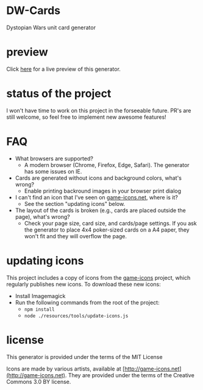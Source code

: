 DW-Cards
=========

Dystopian Wars unit card generator

preview
=======

Click [here](https://cptvladtepes.github.io/dw-cards/generator/generate.html) for a live preview of this generator.

status of the project
=====================

I won't have time to work on this project in the forseeable future.
PR's are still welcome, so feel free to implement new awesome features!

FAQ
=====================

- What browsers are supported?
  - A modern browser (Chrome, Firefox, Edge, Safari). The generator has some issues on IE.
- Cards are generated without icons and background colors, what's wrong?
  - Enable printing backround images in your browser print dialog
- I can't find an icon that I've seen on [game-icons.net](http://game-icons.net), where is it?
  - See the section "updating icons" below.
- The layout of the cards is broken (e.g., cards are placed outside the page), what's wrong?
  - Check your page size, card size, and cards/page settings. If you ask the generator to place 4x4 poker-sized cards on a A4 paper, they won't fit and they will overflow the page.

updating icons
==============

This project includes a copy of icons from the [game-icons](http://game-icons.net) project,
which regularly publishes new icons.
To download these new icons:

- Install Imagemagick
- Run the following commands from the root of the project:
  - `npm install`
  - `node ./resources/tools/update-icons.js`


license
=======

This generator is provided under the terms of the MIT License

Icons are made by various artists, available at [http://game-icons.net](http://game-icons.net).
They are provided under the terms of the Creative Commons 3.0 BY license.
